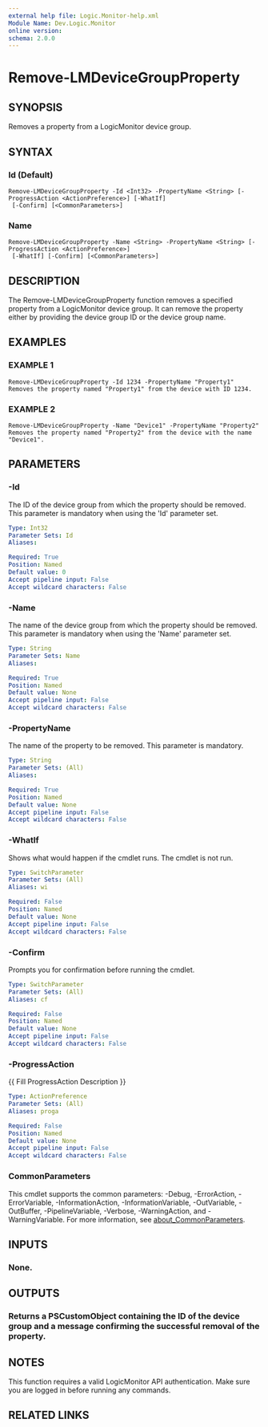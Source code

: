 ```yaml
---
external help file: Logic.Monitor-help.xml
Module Name: Dev.Logic.Monitor
online version:
schema: 2.0.0
---
```


# Remove-LMDeviceGroupProperty

## SYNOPSIS
Removes a property from a LogicMonitor device group.

## SYNTAX

### Id (Default)
```
Remove-LMDeviceGroupProperty -Id <Int32> -PropertyName <String> [-ProgressAction <ActionPreference>] [-WhatIf]
 [-Confirm] [<CommonParameters>]
```

### Name
```
Remove-LMDeviceGroupProperty -Name <String> -PropertyName <String> [-ProgressAction <ActionPreference>]
 [-WhatIf] [-Confirm] [<CommonParameters>]
```

## DESCRIPTION
The Remove-LMDeviceGroupProperty function removes a specified property from a LogicMonitor device group.
It can remove the property either by providing the device group ID or the device group name.

## EXAMPLES

### EXAMPLE 1
```
Remove-LMDeviceGroupProperty -Id 1234 -PropertyName "Property1"
Removes the property named "Property1" from the device with ID 1234.
```

### EXAMPLE 2
```
Remove-LMDeviceGroupProperty -Name "Device1" -PropertyName "Property2"
Removes the property named "Property2" from the device with the name "Device1".
```

## PARAMETERS

### -Id
The ID of the device group from which the property should be removed.
This parameter is mandatory when using the 'Id' parameter set.

```yaml
Type: Int32
Parameter Sets: Id
Aliases:

Required: True
Position: Named
Default value: 0
Accept pipeline input: False
Accept wildcard characters: False
```

### -Name
The name of the device group from which the property should be removed.
This parameter is mandatory when using the 'Name' parameter set.

```yaml
Type: String
Parameter Sets: Name
Aliases:

Required: True
Position: Named
Default value: None
Accept pipeline input: False
Accept wildcard characters: False
```

### -PropertyName
The name of the property to be removed.
This parameter is mandatory.

```yaml
Type: String
Parameter Sets: (All)
Aliases:

Required: True
Position: Named
Default value: None
Accept pipeline input: False
Accept wildcard characters: False
```

### -WhatIf
Shows what would happen if the cmdlet runs.
The cmdlet is not run.

```yaml
Type: SwitchParameter
Parameter Sets: (All)
Aliases: wi

Required: False
Position: Named
Default value: None
Accept pipeline input: False
Accept wildcard characters: False
```

### -Confirm
Prompts you for confirmation before running the cmdlet.

```yaml
Type: SwitchParameter
Parameter Sets: (All)
Aliases: cf

Required: False
Position: Named
Default value: None
Accept pipeline input: False
Accept wildcard characters: False
```

### -ProgressAction
{{ Fill ProgressAction Description }}

```yaml
Type: ActionPreference
Parameter Sets: (All)
Aliases: proga

Required: False
Position: Named
Default value: None
Accept pipeline input: False
Accept wildcard characters: False
```

### CommonParameters
This cmdlet supports the common parameters: -Debug, -ErrorAction, -ErrorVariable, -InformationAction, -InformationVariable, -OutVariable, -OutBuffer, -PipelineVariable, -Verbose, -WarningAction, and -WarningVariable. For more information, see [about_CommonParameters](http://go.microsoft.com/fwlink/?LinkID=113216).

## INPUTS

### None.
## OUTPUTS

### Returns a PSCustomObject containing the ID of the device group and a message confirming the successful removal of the property.
## NOTES
This function requires a valid LogicMonitor API authentication.
Make sure you are logged in before running any commands.

## RELATED LINKS
